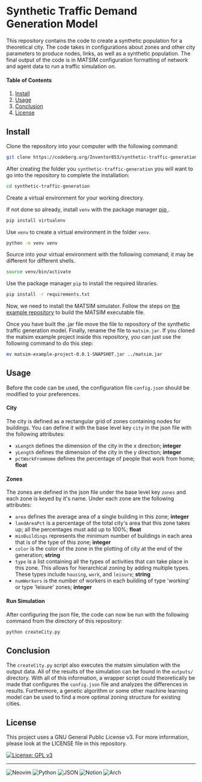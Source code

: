 # Synthetic Traffic Demand Generation Model

This repository contains the code to create a synthetic population for a theoretical city. The code takes in configurations about zones and other city parameters to produce nodes, links, as well as a synthetic population. The final output of the code is in MATSIM configuration formatting of network and agent data to run a traffic simulation on.

#### Table of Contents
1. [ Install ](#install)
2. [ Usage ](#usage)
3. [ Conclusion ](#conclusion)
4. [ License ](#license)

## Install

Clone the repository into your computer with the following command:

```bash
git clone https://codeberg.org/Inventor853/synthetic-traffic-generation.git --depth 1
```

After creating the folder you `synthetic-traffic-generation` you will want to go into the repository to complete the installation:

```bash
cd synthetic-traffic-generation
```

Create a virtual environment for your working directory.

If not done so already, install `venv` with the package manager [ pip ](https://pypi.org/project/pip/).

```bash
pip install virtualenv
```

Use `venv` to create a virtual environment in the folder `venv`.

```bash
python -m venv venv
```

Source into your virtual environment with the following command; it may be different for different shells.

```bash
source venv/bin/activate
```

Use the package manager `pip` to install the required libraries.

```bash
pip install -r requirements.txt
```

Now, we need to install the MATSIM simulator. Follow the steps on [the example repository](https://github.com/matsim-org/matsim-example-project) to build the MATSIM executable file.

Once you have built the .jar file move the file to repository of the synthetic traffic generation model. Finally, rename the file to `matsim.jar`. If you cloned the matsim example project inside this repository, you can just use the following command to do this step:

```bash
mv matsim-example-project-0.0.1-SNAPSHOT.jar ../matsim.jar
```

## Usage

Before the code can be used, the configuration file `config.json` should be modified to your preferences.

#### City

The city is defined as a rectangular grid of zones containing nodes for buildings. You can define it with the base level key `city` in the json file with the following attributes:

* `xLength` defines the dimension of the city in the x direction; **integer**
* `yLength` defines the dimension of the city in the y direction; **integer**
* `pctWorkFromHome` defines the percentage of people that work from home; **float**

#### Zones 

The zones are defined in the json file under the base level key `zones` and each zone is keyed by it's name. Under each zone are the following attributes:

* `area` defines the average area of a single building in this zone; **integer**
* `landAreaPct` is a percentage of the total city's area that this zone takes up; all the percentages must add up to 100%; **float**
* `minBuildings` represents the minimum number of buildings in each area that is of the type of this zone; **integer**
* `color` is the color of the zone in the plotting of city at the end of the generation; **string**
* `type` is a list containing all the types of activities that can take place in this zone. This allows for hierarchical zoning by adding multiple types. These types include `housing`, `work`, and `leisure`; **string**
* `numWorkers` is the number of workers in each building of type 'working' or type 'leisure' zones; **integer**

#### Run Simulation

After configuring the json file, the code can now be run with the following command from the directory of this repository:

```bash
python createCity.py
```

## Conclusion

The `createCity.py` script also executes the matsim simulation with the output data. All of the results of the simulation can be found in the `outputs/` directory. With all of this information, a wrapper script could theoretically be made that configures the `config.json` file and analyzes the differences in results. Furthermore, a genetic algorithm or some other machine learning model can be used to find a more optimal zoning structure for existing cities.

## License
This project uses a GNU General Public License v3. For more information, please look at the LICENSE file in this repository.

[![License: GPL v3](https://img.shields.io/badge/License-GPLv3-blue.svg)](https://www.gnu.org/licenses/gpl-3.0)

___

![Neovim](https://img.shields.io/badge/NeoVim-%2357A143.svg?&style=for-the-badge&logo=neovim&logoColor=white)
![Python](https://img.shields.io/badge/Python-FFD43B?style=for-the-badge&logo=python&logoColor=blue)
![JSON](https://img.shields.io/badge/json-5E5C5C?style=for-the-badge&logo=json&logoColor=white)
![Notion](https://img.shields.io/badge/Notion-000000?style=for-the-badge&logo=notion&logoColor=white)
![Arch](https://img.shields.io/badge/Arch%20Linux-1793D1?logo=arch-linux&logoColor=fff&style=for-the-badge)

